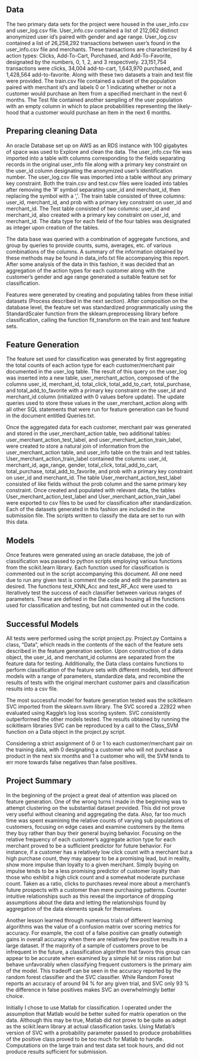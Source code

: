 ## Data

The two primary data sets for the project were housed in the user_info.csv and user_log.csv file. User_info.csv contained a list
of 212,062 distinct anonymized user id’s paired with gender and age range.  User_log.csv contained a list of 26,258,292 
transactions between user’s found in the user_info.csv file and merchants. These transactions are characterized by 4 
action types: Clicks, Add-To-Cart, Purchased, and Add-To-Favorite, designated by the numbers, 0, 1, 2, and 3 respectively. 
23,151,754 transactions were clicks, 34,004 add-to-cart, 1,643,970 purchased, and 1,428,564 add-to-favorite. 
Along with these two datasets a train and test file were provided. The train.csv file contained a subset of the population 
paired with merchant id’s and labels 0 or 1 indicating whether or not a customer would purchase an Item from a specified
merchant in the next 6 months. The Test file contained another sampling of the user population with an empty column in which to 
place probabilities representing the likely-hood that a customer would purchase an Item in the next 6 months. 

## Preparing cleaning Data

An oracle Database set up on AWS as an RDS instance with 100 gigabytes of space was used to Explore and clean the data. The 
user_info.csv file was imported into a table with columns corresponding to the fields separating records in the original 
user_info file along with a primary key constraint on the user_id column designating the anonymized user’s identification number.
The user_log.csv file was imported into a table without any primary key constraint.  Both the train.csv and test.csv files were 
loaded into tables after removing the ‘#’ symbol separating user_id and merchant_id, then replacing the symbol with a ‘,’.  The 
train table consisted of three columns: user_id, merchant_id, and prob with a primary key constraint on user_id and merchant_id. 
The Test table consisted of two columns: user_id and merchant_id, also created with a primary key constraint on user_id, and 
merchant_id. The data type for each field of the four tables was designated as integer upon creation of the tables. 

The data base was queried with a combination of aggregate functions, and group by queries to provide counts, sums, averages, etc.
of various combinations of the columns. A summary of the information obtained by these methods may be found in data_info.txt 
file accompanying this report.  After some analysis of the data in this fashion, it was decided that an aggregation of the action
types for each customer along with the customer’s gender and age range generated a suitable feature set for classification.

Features were generated by creating and populating tables from these initial datasets (Process described in the next section). 
After composition on the database level, the feature set was standardized programmatically using the StandardScaler function from
the sklearn.preprocessing library before classification, calling the function fit_transform on the train and test feature sets.

## Feature Generation

The feature set used for classification was generated by first aggregating the total counts of each action type for each 
customer/merchant pair documented in the user_log table. The result of this query on the user_log was inserted into a new table, 
user_merchant_action, composed of the columns user_id, merchant_id, total_click, total_add_to_cart, total_purchase, and 
total_add_to_favorite with a primary key constraint on the user_id and merchant_id column (initialized with 0 values before 
update). The update queries used to store these values in the user_merchant_action along with all other SQL statements that were
run for feature generation can be found in the document entitled Queries.txt. 

Once the aggregated data for each customer, merchant pair was generated and stored in the user_merchant_action table, two 
additional tables: user_merchant_action_test_label, and user_merchant_action_train_label, were created to store a natural join
of information from the user_merchant_action table, and user_info table on the train and test tables. 
User_merchant_action_train_label contained the columns: user_id, merchant_id, age_range, gender, total_click, total_add_to_cart,
total_purchase, total_add_to_favorite, and prob with a primary key constraint on user_id and merchant_id. The table 
User_merchant_action_test_label consisted of like fields without the prob column and the same primary key constraint. Once 
created and populated with relevant data, the tables User_merchant_action_test_label and User_merchant_action_train_label were 
exported to csv files to be used for classification after standardization. Each of the datasets generated in this fashion are 
included in the submission file. The scripts written to classify the data are set to run with this data. 

## Models
Once features were generated using an oracle database, the job of classification was passed to python scripts employing various
functions from the scikit.learn library. Each function used for classification is commented out in the script accompanying this
document. All one need due to run any given test is comment the code and edit the parameters as desired. The functions 
test_KNN_Acc and test_RF_Acc were used to iteratively test the success of each classifier between various ranges of parameters.
These are defined in the Data class housing all the functions used for classification and testing, but not commented out in the
code. 

## Successful Models

All tests were performed using the script project.py. Project.py Contains a class, “Data”, which reads in the contents of the 
each of the feature sets described in the feature generation section. Upon construction of a data object, the user_id, and 
merchant_id columns are separated from the feature data for testing. Additionally, the Data class contains functions to perform
classification of the feature sets with different models, test different models with a range of parameters, standardize data, 
and recombine the results of tests with the original merchant customer pairs and classification results into a csv file. 

The most successful model for feature generation tested was the scikitlearn SVC imported from the sklearn.svm library. The SVC 
scored a .22922 when evaluated using Kaggle’s log loss scoring system.  SVC consistently outperformed the other models tested. 
The results obtained by running the scikitlearn libraries SVC can be reproduced by a call to the Class_SVM function on a Data 
object in the project.py script. 

Considering a strict assignment of 0 or 1 to each customer/merchant pair on the training data, with 0 designating a customer 
who will not purchase a product in the next six months and 1 a customer who will, the SVM tends to err more towards false 
negatives than false positives.

## Project Summary

In the beginning of the project a great deal of attention was placed on feature generation. One of the wrong turns I made in 
the beginning was to attempt clustering on the substantial dataset provided. This did not prove very useful without cleaning 
and aggregating the data. Also, far too much time was spent examining the relative counts of varying sub populations of 
customers, focusing on edge cases and examine customers by the items they buy rather than buy their general buying behavior. 
Focusing on the relative frequency of each customer’s aggregate action type for each merchant proved to be a sufficient 
predictor for future behavior. For instance, if a customer has a relatively low click count with a merchant but a high 
purchase count, they may appear to be a promising lead, but in reality, show more impulse than loyalty to a given merchant. 
Simply buying on impulse tends to be a less promising predictor of customer loyalty than those who exhibit a high click count 
and a somewhat moderate purchase count. Taken as a ratio, clicks to purchases reveal more about a merchant’s future prospects 
with a customer than mere purchasing patterns. Counter intuitive relationships such as this reveal the importance of dropping 
assumptions about the data and letting the relationships found by aggregation of the data elements speak for themselves. 

Another lesson learned through numerous trials of different learning algorithms was the value of a confusion matrix over 
scoring metrics for accuracy. For example, the cost of a false positive can greatly outweigh gains in overall accuracy when 
there are relatively few positive results in a large dataset. If the majority of a sample of customers prove to be infrequent 
in the future, a classification algorithm that favors this group can appear to be accurate when examined by a simple hit or 
miss ration but behave unfavorably when classifying frequent customers is the primary aim of the model. This tradeoff can be 
seen in the accuracy reported by the random forest classifier and the SVC classifier. While Random Forest reports an accuracy 
of around 94 % for any given trial, and SVC only 93 % the difference in false positives makes SVC an overwhelmingly better 
choice.

Initially I chose to use Matlab for classification. I operated under the assumption that Matlab would be better suited for 
matrix operation on the data. Although this may be true, Matlab did not prove to be quite as adept as the scikit.learn library 
at actual classification tasks. Using Matlab’s version of SVC with a probability parameter passed to produce probabilities of 
the positive class proved to be too much for Matlab to handle. Computations on the large train and test data set took hours, 
and did not produce results sufficient for submission.

